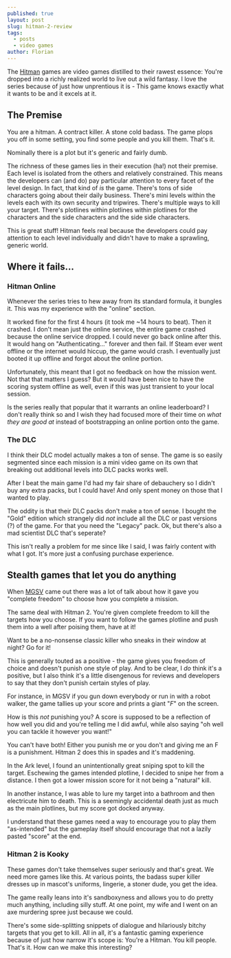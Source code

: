```yaml
---
published: true
layout: post
slug: hitman-2-review
tags:
  - posts
  - video games
author: Florian
---
```

The [Hitman](https://en.wikipedia.org/wiki/Hitman_(franchise)) games are video games distilled to their rawest essence: You're dropped into a richly realized world to live out a wild fantasy. I love the series because of just how unprentious it is - This game knows exactly what it wants to be and it excels at it. 

## The Premise

You are a hitman. A contract killer. A stone cold badass. The game plops you off in some setting, you find some people and you kill them. That's it.

Nominally there is a plot but it's generic and fairly dumb. 

The richness of these games lies in their execution (ha!) not their premise. Each level is isolated from the others and relatively constrained. This means the developers can (and do) pay particular attention to every facet of the level design. In fact, that kind of _is_ the game.
There's tons of side characters going about their daily business. There's mini levels within the levels each with its own security and tripwires. There's multiple ways to kill your target. There's plotlines within plotlines within plotlines for the characters and the side characters and the side side characters.

This is great stuff! Hitman feels real because the developers could pay attention to each level individually and didn't have to make a sprawling, generic world.

## Where it fails...

### Hitman Online

Whenever the series tries to hew away from its standard formula, it bungles it. This was my experience with the "online" section.

It worked fine for the first 4 hours (it took me ~14 hours to beat). Then it crashed. I don't mean just the online service, the entire game crashed because the online service dropped. I could never go back online after this. It would hang on "Authenticating..." forever and then fail. If Steam ever went offline or the internet would hiccup, the game would crash. I eventually just booted it up offline and forgot about the online portion.

Unfortunately, this meant that I got no feedback on how the mission went. Not that that matters I guess? But it would have been nice to have the scoring system offline as well, even if this was just transient to your local session.

Is the series really that popular that it warrants an online leaderboard? I don't really think so and I wish they had focused more of their time on _what they are good at_ instead of bootstrapping an online portion onto the game.

### The DLC

I think their DLC model actually makes a ton of sense. The game is so easily segmented since each mission is a mini video game on its own that breaking out additional levels into DLC packs works well.

After I beat the main game I'd had my fair share of debauchery so I didn't buy any extra packs, but I could have! And only spent money on those that I wanted to play.

The oddity is that their DLC packs don't make a ton of sense. I bought the "Gold" edition which strangely did _not_ include all the DLC or past versions (?) of the game. For that you need the "Legacy" pack. Ok, but there's also a mad scientist DLC that's seperate?

This isn't really a problem for me since like I said, I was fairly content with what I got. It's more just a confusing purchase experience.

## Stealth games that let you do anything

When [MGSV](https://en.wikipedia.org/wiki/Metal_Gear_Solid_V%3A_The_Phantom_Pain) came out there was a lot of talk about how it gave you "complete freedom" to choose how you complete a mission.

The same deal with Hitman 2. You're given complete freedom to kill the targets how you choose. If you want to follow the games plotline and push them into a well after poising them, have at it!

Want to be a no-nonsense classic killer who sneaks in their window at night? Go for it!

This is generally touted as a positive - the game gives you freedom of choice and doesn't punish one style of play. And to be clear, I _do_ think it's a positive, but I also think it's a little disengenous for reviews and developers to say that they don't punish certain styles of play.

For instance, in MGSV if you gun down everybody or run in with a robot walker, the game tallies up your score and prints a giant "*F*" on the screen.

How is this *not* punishing you? A score is supposed to be a reflection of how well you did and you're telling me I did awful, while also saying "oh well you can tackle it however you want!"

You can't have both! Either you punish me or you don't and giving me an F is a punishment. Hitman 2 does this in spades and it's maddening.

In the Ark level, I found an unintentionally great sniping spot to kill the target. Eschewing the games intended plotline, I decided to snipe her from a distance. I then got a lower mission score for it not being a "natural" kill.

In another instance, I was able to lure my target into a bathroom and then electricute him to death. This is a seemingly accidental death just as much as the main plotlines, but my score got docked anyway.

I understand that these games need a way to encourage you to play them "as-intended" but the gameplay itself should encourage that not a lazily pasted "score" at the end.

### Hitman 2 is Kooky

These games don't take themselves super seriously and that's great. We need more games like this. At various points, the badass super killer dresses up in mascot's uniforms, lingerie, a stoner dude, you get the idea.

The game really leans into it's sandboxyness and allows you to do pretty much anything, including silly stuff. At one point, my wife and I went on an axe murdering spree just because we could.

There's some side-splitting snippets of dialogue and hilariously bitchy targets that you get to kill. All in all, it's a fantastic gaming experience because of just how narrow it's scope is: You're a Hitman. You kill people. That's it. How can we make this interesting?
